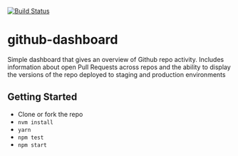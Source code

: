 [![Build Status](https://semaphoreci.com/api/v1/benjaminpearson/github-dashboard/branches/master/badge.svg)](https://semaphoreci.com/benjaminpearson/github-dashboard)

# github-dashboard

Simple dashboard that gives an overview of Github repo activity. Includes information about open Pull Requests across repos and the ability to display the versions of the repo deployed to staging and production environments

## Getting Started
- Clone or fork the repo
- `nvm install`
- `yarn`
- `npm test`
- `npm start`
